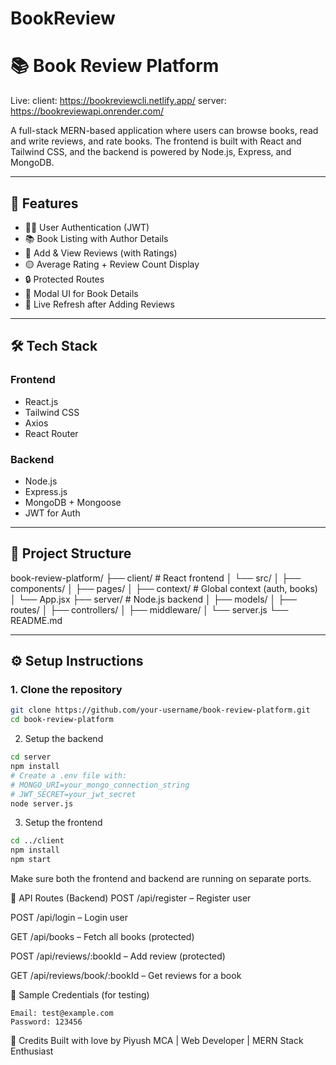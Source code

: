 ﻿# BookReview
# 📚 Book Review Platform
Live:
client: https://bookreviewcli.netlify.app/
server:  https://bookreviewapi.onrender.com/

A full-stack MERN-based application where users can browse books, read and write reviews, and rate books. The frontend is built with React and Tailwind CSS, and the backend is powered by Node.js, Express, and MongoDB.

---

## 🚀 Features

- 🧑‍💻 User Authentication (JWT)
- 📚 Book Listing with Author Details
- 📝 Add & View Reviews (with Ratings)
- 🟡 Average Rating + Review Count Display
- 🔒 Protected Routes
- 🧩 Modal UI for Book Details
- 💬 Live Refresh after Adding Reviews

---

## 🛠️ Tech Stack

### Frontend
- React.js
- Tailwind CSS
- Axios
- React Router

### Backend
- Node.js
- Express.js
- MongoDB + Mongoose
- JWT for Auth

---

## 📁 Project Structure

book-review-platform/
├── client/ # React frontend
│ └── src/
│ ├── components/
│ ├── pages/
│ ├── context/ # Global context (auth, books)
│ └── App.jsx
├── server/ # Node.js backend
│ ├── models/
│ ├── routes/
│ ├── controllers/
│ ├── middleware/
│ └── server.js
└── README.md

---

## ⚙️ Setup Instructions

### 1. Clone the repository

```bash
git clone https://github.com/your-username/book-review-platform.git
cd book-review-platform
```
2. Setup the backend
```bash
cd server
npm install
# Create a .env file with:
# MONGO_URI=your_mongo_connection_string
# JWT_SECRET=your_jwt_secret
node server.js
```
3. Setup the frontend
```bash
cd ../client
npm install
npm start
```
Make sure both the frontend and backend are running on separate ports.

🔐 API Routes (Backend)
POST /api/register – Register user

POST /api/login – Login user

GET /api/books – Fetch all books (protected)

POST /api/reviews/:bookId – Add review (protected)

GET /api/reviews/book/:bookId – Get reviews for a book

🧪 Sample Credentials (for testing)
```
Email: test@example.com
Password: 123456
```
🙌 Credits
Built with love by Piyush
MCA | Web Developer | MERN Stack Enthusiast
